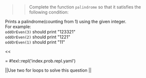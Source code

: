 >>Complete the function <code>palindrome</code> so that it satisfies the following condition:
<p>Prints a palindrome(counting from 1) using the given integer.<br/>
For example:<br/>
<code>oddOrEven(3)</code> should print "123321"<br/>
<code>oddOrEven(2)</code> should print "1221"<br/>
<code>oddOrEven(1)</code> should print "11"</p><<

= #!exl::repl('index.prob.repl.yaml')

||Use two for loops to solve this question ||
